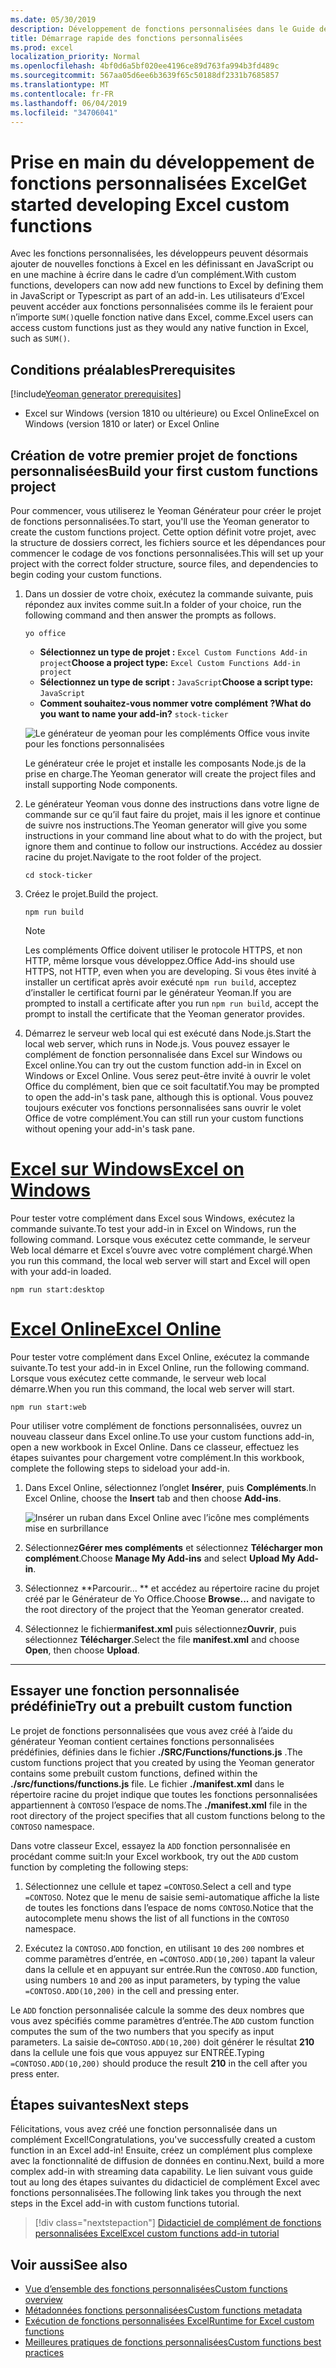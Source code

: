 ```yaml
---
ms.date: 05/30/2019
description: Développement de fonctions personnalisées dans le Guide de démarrage rapide d’Excel.
title: Démarrage rapide des fonctions personnalisées
ms.prod: excel
localization_priority: Normal
ms.openlocfilehash: 4bf0d6a5bf020ee4196ce89d763fa994b3fd489c
ms.sourcegitcommit: 567aa05d6ee6b3639f65c50188df2331b7685857
ms.translationtype: MT
ms.contentlocale: fr-FR
ms.lasthandoff: 06/04/2019
ms.locfileid: "34706041"
---
```

# <a name="get-started-developing-excel-custom-functions"></a><span data-ttu-id="be77e-103">Prise en main du développement de fonctions personnalisées Excel</span><span class="sxs-lookup"><span data-stu-id="be77e-103">Get started developing Excel custom functions</span></span>

<span data-ttu-id="be77e-104">Avec les fonctions personnalisées, les développeurs peuvent désormais ajouter de nouvelles fonctions à Excel en les définissant en JavaScript ou en une machine à écrire dans le cadre d’un complément.</span><span class="sxs-lookup"><span data-stu-id="be77e-104">With custom functions, developers can now add new functions to Excel by defining them in JavaScript or Typescript as part of an add-in.</span></span> <span data-ttu-id="be77e-105">Les utilisateurs d’Excel peuvent accéder aux fonctions personnalisées comme ils le feraient pour n’importe `SUM()`quelle fonction native dans Excel, comme.</span><span class="sxs-lookup"><span data-stu-id="be77e-105">Excel users can access custom functions just as they would any native function in Excel, such as `SUM()`.</span></span>

## <a name="prerequisites"></a><span data-ttu-id="be77e-106">Conditions préalables</span><span class="sxs-lookup"><span data-stu-id="be77e-106">Prerequisites</span></span>

[!include[Yeoman generator prerequisites](../includes/quickstart-yo-prerequisites.md)]

* <span data-ttu-id="be77e-107">Excel sur Windows (version 1810 ou ultérieure) ou Excel Online</span><span class="sxs-lookup"><span data-stu-id="be77e-107">Excel on Windows (version 1810 or later) or Excel Online</span></span>

## <a name="build-your-first-custom-functions-project"></a><span data-ttu-id="be77e-108">Création de votre premier projet de fonctions personnalisées</span><span class="sxs-lookup"><span data-stu-id="be77e-108">Build your first custom functions project</span></span>

<span data-ttu-id="be77e-109">Pour commencer, vous utiliserez le Yeoman Générateur pour créer le projet de fonctions personnalisées.</span><span class="sxs-lookup"><span data-stu-id="be77e-109">To start, you'll use the Yeoman generator to create the custom functions project.</span></span> <span data-ttu-id="be77e-110">Cette option définit votre projet, avec la structure de dossiers correct, les fichiers source et les dépendances pour commencer le codage de vos fonctions personnalisées.</span><span class="sxs-lookup"><span data-stu-id="be77e-110">This will set up your project with the correct folder structure, source files, and dependencies to begin coding your custom functions.</span></span>

1. <span data-ttu-id="be77e-111">Dans un dossier de votre choix, exécutez la commande suivante, puis répondez aux invites comme suit.</span><span class="sxs-lookup"><span data-stu-id="be77e-111">In a folder of your choice, run the following command and then answer the prompts as follows.</span></span>

    ```command&nbsp;line
    yo office
    ```

    - <span data-ttu-id="be77e-112">**Sélectionnez un type de projet :** `Excel Custom Functions Add-in project`</span><span class="sxs-lookup"><span data-stu-id="be77e-112">**Choose a project type:** `Excel Custom Functions Add-in project`</span></span>
    - <span data-ttu-id="be77e-113">**Sélectionnez un type de script :** `JavaScript`</span><span class="sxs-lookup"><span data-stu-id="be77e-113">**Choose a script type:** `JavaScript`</span></span>
    - <span data-ttu-id="be77e-114">**Comment souhaitez-vous nommer votre complément ?**</span><span class="sxs-lookup"><span data-stu-id="be77e-114">**What do you want to name your add-in?**</span></span> `stock-ticker`

    ![Le générateur de yeoman pour les compléments Office vous invite pour les fonctions personnalisées](../images/UpdatedYoOfficePrompt.png)

    <span data-ttu-id="be77e-116">Le générateur crée le projet et installe les composants Node.js de la prise en charge.</span><span class="sxs-lookup"><span data-stu-id="be77e-116">The Yeoman generator will create the project files and install supporting Node components.</span></span>

2. <span data-ttu-id="be77e-117">Le générateur Yeoman vous donne des instructions dans votre ligne de commande sur ce qu’il faut faire du projet, mais il les ignore et continue de suivre nos instructions.</span><span class="sxs-lookup"><span data-stu-id="be77e-117">The Yeoman generator will give you some instructions in your command line about what to do with the project, but ignore them and continue to follow our instructions.</span></span> <span data-ttu-id="be77e-118">Accédez au dossier racine du projet.</span><span class="sxs-lookup"><span data-stu-id="be77e-118">Navigate to the root folder of the project.</span></span>

    ```command&nbsp;line
    cd stock-ticker
    ```

3. <span data-ttu-id="be77e-119">Créez le projet.</span><span class="sxs-lookup"><span data-stu-id="be77e-119">Build the project.</span></span> 

    ```command&nbsp;line
    npm run build
    ```

    > [!NOTE]
    > <span data-ttu-id="be77e-120">Les compléments Office doivent utiliser le protocole HTTPS, et non HTTP, même lorsque vous développez.</span><span class="sxs-lookup"><span data-stu-id="be77e-120">Office Add-ins should use HTTPS, not HTTP, even when you are developing.</span></span> <span data-ttu-id="be77e-121">Si vous êtes invité à installer un certificat après avoir exécuté `npm run build`, acceptez d’installer le certificat fourni par le générateur Yeoman.</span><span class="sxs-lookup"><span data-stu-id="be77e-121">If you are prompted to install a certificate after you run `npm run build`, accept the prompt to install the certificate that the Yeoman generator provides.</span></span>

4. <span data-ttu-id="be77e-122">Démarrez le serveur web local qui est exécuté dans Node.js.</span><span class="sxs-lookup"><span data-stu-id="be77e-122">Start the local web server, which runs in Node.js.</span></span> <span data-ttu-id="be77e-123">Vous pouvez essayer le complément de fonction personnalisée dans Excel sur Windows ou Excel online.</span><span class="sxs-lookup"><span data-stu-id="be77e-123">You can try out the custom function add-in in Excel on Windows or Excel Online.</span></span> <span data-ttu-id="be77e-124">Vous serez peut-être invité à ouvrir le volet Office du complément, bien que ce soit facultatif.</span><span class="sxs-lookup"><span data-stu-id="be77e-124">You may be prompted to open the add-in's task pane, although this is optional.</span></span> <span data-ttu-id="be77e-125">Vous pouvez toujours exécuter vos fonctions personnalisées sans ouvrir le volet Office de votre complément.</span><span class="sxs-lookup"><span data-stu-id="be77e-125">You can still run your custom functions without opening your add-in's task pane.</span></span>

# <a name="excel-on-windowstabexcel-windows"></a>[<span data-ttu-id="be77e-126">Excel sur Windows</span><span class="sxs-lookup"><span data-stu-id="be77e-126">Excel on Windows</span></span>](#tab/excel-windows)

<span data-ttu-id="be77e-127">Pour tester votre complément dans Excel sous Windows, exécutez la commande suivante.</span><span class="sxs-lookup"><span data-stu-id="be77e-127">To test your add-in in Excel on Windows, run the following command.</span></span> <span data-ttu-id="be77e-128">Lorsque vous exécutez cette commande, le serveur Web local démarre et Excel s’ouvre avec votre complément chargé.</span><span class="sxs-lookup"><span data-stu-id="be77e-128">When you run this command, the local web server will start and Excel will open with your add-in loaded.</span></span>

```command&nbsp;line
npm run start:desktop
```

# <a name="excel-onlinetabexcel-online"></a>[<span data-ttu-id="be77e-129">Excel Online</span><span class="sxs-lookup"><span data-stu-id="be77e-129">Excel Online</span></span>](#tab/excel-online)

<span data-ttu-id="be77e-130">Pour tester votre complément dans Excel Online, exécutez la commande suivante.</span><span class="sxs-lookup"><span data-stu-id="be77e-130">To test your add-in in Excel Online, run the following command.</span></span> <span data-ttu-id="be77e-131">Lorsque vous exécutez cette commande, le serveur web local démarre.</span><span class="sxs-lookup"><span data-stu-id="be77e-131">When you run this command, the local web server will start.</span></span>

```command&nbsp;line
npm run start:web
```

<span data-ttu-id="be77e-132">Pour utiliser votre complément de fonctions personnalisées, ouvrez un nouveau classeur dans Excel online.</span><span class="sxs-lookup"><span data-stu-id="be77e-132">To use your custom functions add-in, open a new workbook in Excel Online.</span></span> <span data-ttu-id="be77e-133">Dans ce classeur, effectuez les étapes suivantes pour chargement votre complément.</span><span class="sxs-lookup"><span data-stu-id="be77e-133">In this workbook, complete the following steps to sideload your add-in.</span></span>

1. <span data-ttu-id="be77e-134">Dans Excel Online, sélectionnez l’onglet **Insérer**, puis **Compléments**.</span><span class="sxs-lookup"><span data-stu-id="be77e-134">In Excel Online, choose the **Insert** tab and then choose **Add-ins**.</span></span>

   ![Insérer un ruban dans Excel Online avec l’icône mes compléments mise en surbrillance](../images/excel-cf-online-register-add-in-1.png)
   
2. <span data-ttu-id="be77e-136">Sélectionnez**Gérer mes compléments** et sélectionnez **Télécharger mon complément**.</span><span class="sxs-lookup"><span data-stu-id="be77e-136">Choose **Manage My Add-ins** and select **Upload My Add-in**.</span></span>

3. <span data-ttu-id="be77e-137">Sélectionnez \*\*Parcourir... \*\* et accédez au répertoire racine du projet créé par le Générateur de Yo Office.</span><span class="sxs-lookup"><span data-stu-id="be77e-137">Choose **Browse...** and navigate to the root directory of the project that the Yeoman generator created.</span></span>

4. <span data-ttu-id="be77e-138">Sélectionnez le fichier**manifest.xml** puis sélectionnez**Ouvrir**, puis sélectionnez **Télécharger**.</span><span class="sxs-lookup"><span data-stu-id="be77e-138">Select the file **manifest.xml** and choose **Open**, then choose **Upload**.</span></span>

---

## <a name="try-out-a-prebuilt-custom-function"></a><span data-ttu-id="be77e-139">Essayer une fonction personnalisée prédéfinie</span><span class="sxs-lookup"><span data-stu-id="be77e-139">Try out a prebuilt custom function</span></span>

<span data-ttu-id="be77e-140">Le projet de fonctions personnalisées que vous avez créé à l’aide du générateur Yeoman contient certaines fonctions personnalisées prédéfinies, définies dans le fichier **./SRC/Functions/functions.js** .</span><span class="sxs-lookup"><span data-stu-id="be77e-140">The custom functions project that you created by using the Yeoman generator contains some prebuilt custom functions, defined within the **./src/functions/functions.js** file.</span></span> <span data-ttu-id="be77e-141">Le fichier **./manifest.xml** dans le répertoire racine du projet indique que toutes les fonctions personnalisées appartiennent à `CONTOSO` l’espace de noms.</span><span class="sxs-lookup"><span data-stu-id="be77e-141">The **./manifest.xml** file in the root directory of the project specifies that all custom functions belong to the `CONTOSO` namespace.</span></span>

<span data-ttu-id="be77e-142">Dans votre classeur Excel, essayez la `ADD` fonction personnalisée en procédant comme suit:</span><span class="sxs-lookup"><span data-stu-id="be77e-142">In your Excel workbook, try out the `ADD` custom function by completing the following steps:</span></span>

1. <span data-ttu-id="be77e-143">Sélectionnez une cellule et tapez `=CONTOSO`.</span><span class="sxs-lookup"><span data-stu-id="be77e-143">Select a cell and type `=CONTOSO`.</span></span> <span data-ttu-id="be77e-144">Notez que le menu de saisie semi-automatique affiche la liste de toutes les fonctions dans l’espace de noms `CONTOSO`.</span><span class="sxs-lookup"><span data-stu-id="be77e-144">Notice that the autocomplete menu shows the list of all functions in the `CONTOSO` namespace.</span></span>

2. <span data-ttu-id="be77e-145">Exécutez la `CONTOSO.ADD` fonction, en utilisant `10` des `200` nombres et comme paramètres d’entrée, en `=CONTOSO.ADD(10,200)` tapant la valeur dans la cellule et en appuyant sur entrée.</span><span class="sxs-lookup"><span data-stu-id="be77e-145">Run the `CONTOSO.ADD` function, using numbers `10` and `200` as input parameters, by typing the value `=CONTOSO.ADD(10,200)` in the cell and pressing enter.</span></span>

<span data-ttu-id="be77e-146">Le `ADD` fonction personnalisée calcule la somme des deux nombres que vous avez spécifiés comme paramètres d’entrée.</span><span class="sxs-lookup"><span data-stu-id="be77e-146">The `ADD` custom function computes the sum of the two numbers that you specify as input parameters.</span></span> <span data-ttu-id="be77e-147">La saisie de`=CONTOSO.ADD(10,200)` doit générer le résultat **210** dans la cellule une fois que vous appuyez sur ENTRÉE.</span><span class="sxs-lookup"><span data-stu-id="be77e-147">Typing `=CONTOSO.ADD(10,200)` should produce the result **210** in the cell after you press enter.</span></span>

## <a name="next-steps"></a><span data-ttu-id="be77e-148">Étapes suivantes</span><span class="sxs-lookup"><span data-stu-id="be77e-148">Next steps</span></span>

<span data-ttu-id="be77e-149">Félicitations, vous avez créé une fonction personnalisée dans un complément Excel!</span><span class="sxs-lookup"><span data-stu-id="be77e-149">Congratulations, you've successfully created a custom function in an Excel add-in!</span></span> <span data-ttu-id="be77e-150">Ensuite, créez un complément plus complexe avec la fonctionnalité de diffusion de données en continu.</span><span class="sxs-lookup"><span data-stu-id="be77e-150">Next, build a more complex add-in with streaming data capability.</span></span> <span data-ttu-id="be77e-151">Le lien suivant vous guide tout au long des étapes suivantes du didacticiel de complément Excel avec fonctions personnalisées.</span><span class="sxs-lookup"><span data-stu-id="be77e-151">The following link takes you through the next steps in the Excel add-in with custom functions tutorial.</span></span>

> [!div class="nextstepaction"]
> [<span data-ttu-id="be77e-152">Didacticiel de complément de fonctions personnalisées Excel</span><span class="sxs-lookup"><span data-stu-id="be77e-152">Excel custom functions add-in tutorial</span></span>](../tutorials/excel-tutorial-create-custom-functions.md#create-a-custom-function-that-requests-data-from-the-web
)

## <a name="see-also"></a><span data-ttu-id="be77e-153">Voir aussi</span><span class="sxs-lookup"><span data-stu-id="be77e-153">See also</span></span>

* [<span data-ttu-id="be77e-154">Vue d’ensemble des fonctions personnalisées</span><span class="sxs-lookup"><span data-stu-id="be77e-154">Custom functions overview</span></span>](../excel/custom-functions-overview.md)
* [<span data-ttu-id="be77e-155">Métadonnées fonctions personnalisées</span><span class="sxs-lookup"><span data-stu-id="be77e-155">Custom functions metadata</span></span>](../excel/custom-functions-json.md)
* [<span data-ttu-id="be77e-156">Exécution de fonctions personnalisées Excel</span><span class="sxs-lookup"><span data-stu-id="be77e-156">Runtime for Excel custom functions</span></span>](../excel/custom-functions-runtime.md)
* [<span data-ttu-id="be77e-157">Meilleures pratiques de fonctions personnalisées</span><span class="sxs-lookup"><span data-stu-id="be77e-157">Custom functions best practices</span></span>](../excel/custom-functions-best-practices.md)

